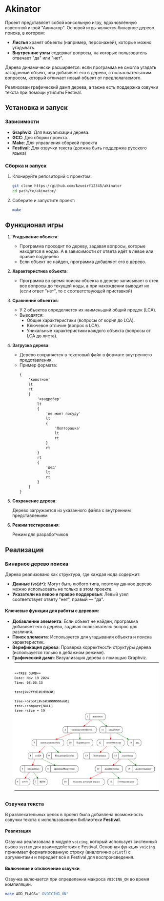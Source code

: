 # Аkinator

Проект представляет собой консольную игру, вдохновлённую известной игрой "Акинатор". Основой игры является бинарное дерево поиска, в котором:
- **Листья** хранят объекты (например, персонажей), которые можно угадывать.
- **Внутренние узлы** содержат вопросы, на которые пользователь отвечает "да" или "нет".

Дерево динамически расширяется: если программа не смогла угадать загаданный объект, она добавляет его в дерево, с пользовательским вопросом, который отличает новый объект от предполагаемого.

Реализован графический дамп дерева, а также есть поддержка озвучки текста при помощи утилиты Festival.

## Установка и запуск

### Зависимости
- **Graphviz**: Для визуализации дерева.
- **GCC**: Для сборки проекта.
- **Make**: Для управления сборкой проекта
- **Festival**: Для озвучки текста (должна быть поддержка русского языка)

### Сборка и запуск
1. Клонируйте репозиторий с проектом:
    ```bash
    git clone https://github.com/kzueirf12345/akinator
    cd path/to/akinator/
    ```
2. Соберите и запустите проект:
   ```bash
   make
   ```

## **Функционал игры**

1. **Угадывание объекта**:
   - Программа проходит по дереву, задавая вопросы, которые находятся в нодах. А в зависимости от ответа идёт в левое или правое поддерево
   - Если объект не найден, программа добавляет его в дерево.

2. **Характеристика объекта**:
   - Программа во время поиска объекта в дереве записывает в стек все вопросы до текущей ноды, а при нахождении выводит их (если ответ "нет", то с соответствующей приставкой)

3. **Сравнение объектов**:
    - У 2 объектов определяется их наименьший общий предок (LCA).
    - Выводятся:
        - Общие характеристики (вопросы от корня до LCA).
        - Ключевое отличие (вопрос в LCA).
        - Уникальные характеристики каждого объекта (вопросы от LCA до листа).

4. **Загрузка дерева**:
   - Дерево сохраняется в текстовый файл в формате внутреннего представления.
   - Пример формата:
     ```plaintext
     {
         'животное'
         lt
         rt
         {
             'квадробер'
             lt
             {
                 'не моет посуду'
                 lt
                 {
                     'Полторашка'
                     lt
                     rt
                 }
                 rt
             }
             rt
             {
                 'дед'
                 lt
                 rt
             }
         }
     }
     ```
4. **Сохранение дерева**:

    Дерево загружается из указанного файла с внутренним представлением

5. **Режим тестирования**:
   
   Режим для разработчиков

## Реализация

### **Бинарное дерево поиска**
Дерево реализовано как структура, где каждая нода содержит:
- **Данные (`void*`)**: Могут быть любого типа, поэтому данное дерево можно использовать не только в этом проекте.
- **Указатели на левое и правое поддеревья**: Левый узел соответствует ответу "нет", правый — "да".

#### Ключевые функции для работы с деревом:
- **Добавление элемента**: Если объект не найден, программа добавляет его в дерево, задавая пользователю вопрос для различия.
- **Поиск элемента**: Используется для угадывания объекта и поиска характеристик.
- **Верификация дерева**: Проверка корректности структуры дерева (используется только в дебажном режиме).
- **Графический дамп**: Визуализация дерева с помощью Graphviz.
![Пример графического лога](readme_assets/image.png)

### **Озвучка текста**

В развлекательных целях в проект была добавлена возможность озвучки текста с использованием библиотеки **Festival**.

#### Реализация
Озвучка реализована в модуле `voicing`, который использует системный вызов `system` для взаимодействия с Festival. Основная функция `voicing` принимает форматированную строку (аналогично `printf`) с аргументами и передаёт всё в Festival для воспроизведения.

#### Включение и отключение озвучки
Озвучка включается при определении макроса `VOICING_ON` во время компиляции.
```bash
make ADD_FLAGS="-DVOICING_ON"
```

